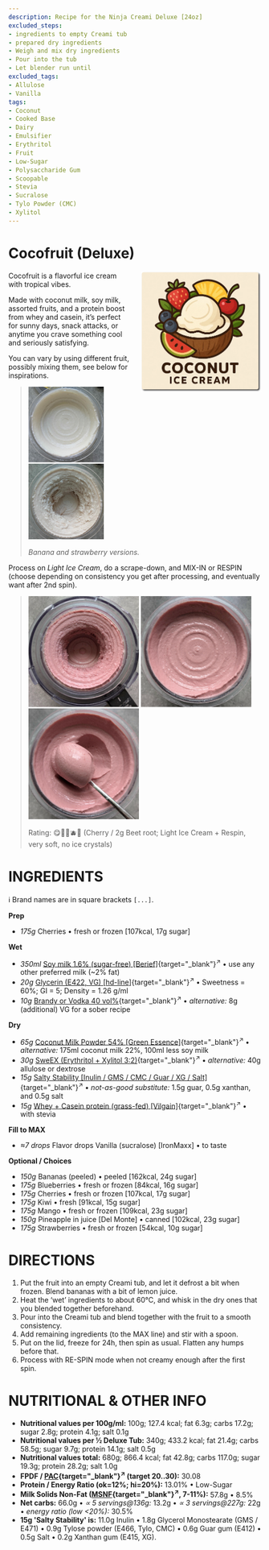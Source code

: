 ```yaml
---
description: Recipe for the Ninja Creami Deluxe [24oz]
excluded_steps:
- ingredients to empty Creami tub
- prepared dry ingredients
- Weigh and mix dry ingredients
- Pour into the tub
- Let blender run until
excluded_tags:
- Allulose
- Vanilla
tags:
- Coconut
- Cooked Base
- Dairy
- Emulsifier
- Erythritol
- Fruit
- Low-Sugar
- Polysaccharide Gum
- Scoopable
- Stevia
- Sucralose
- Tylo Powder (CMC)
- Xylitol
---
```

# Cocofruit (Deluxe)
<img style="float: right; margin-left: 1.5em;" width=240 alt="Logo" src="cocofruit-ice-cream-logo.png" />

Cocofruit is a flavorful ice cream with tropical vibes.

Made with coconut milk, soy milk, assorted fruits, and a protein boost from whey and casein,
it’s perfect for sunny days, snack attacks, or anytime you crave something cool and seriously satisfying.

You can vary by using different fruit, possibly mixing them, see below for inspirations.

> <img width=150 alt="Spun Ice Cream" src="Coco-Banana_2025-04-06.jpg" class="zoomable" />
> <img width=150 alt="Spun Ice Cream" src="Coco-Strawberry_2025-04-06.jpg" class="zoomable" />
> 
> *Banana and strawberry versions.*

Process on *Light Ice Cream*, do a scrape-down, and MIX-IN or RESPIN (choose depending on consistency you get after processing, and eventually want after 2nd spin).

> <img width=220 alt="After Light Ice Cream" src="Cocofruit-Cherry_2025-09-28_1.jpg" class="zoomable" />
> <img width=220 alt="After Respin" src="Cocofruit-Cherry_2025-09-28_2.jpg" class="zoomable" />
> <img width=220 alt="Scooped" src="Cocofruit-Cherry_2025-09-28_3.jpg" class="zoomable" />
> 
> Rating: 😋🍓🍌🫐🥥 (Cherry / 2g Beet root; Light Ice Cream + Respin, very soft, no ice crystals)

# INGREDIENTS

ℹ️ Brand names are in square brackets `[...]`.

**Prep**

  - _175g_ Cherries • fresh or frozen [107kcal, 17g sugar]

**Wet**

  - _350ml_ [Soy milk 1.6% (sugar-free) \[Berief\]](/ice-creamery/info/ingredients/#soy-milk){target="_blank"}<sup>↗</sup> • use any other preferred milk (~2% fat)
  - _20g_ [Glycerin (E422, VG) \[hd-line\]](/ice-creamery/info/ingredients/#vegetable-glycerin-glycerol-vg-e422){target="_blank"}<sup>↗</sup> • Sweetness = 60%; GI = 5; Density = 1.26 g/ml
  - _10g_ [Brandy or Vodka 40 vol%](/ice-creamery/info/ingredients/#alcohol-ethanol){target="_blank"}<sup>↗</sup> • *alternative:* 8g (additional) VG for a sober recipe

**Dry**

  - _65g_ [Coconut Milk Powder 54% \[Green Essence\]](/ice-creamery/info/ingredients/#coconut-milk){target="_blank"}<sup>↗</sup> • *alternative:* 175ml coconut milk 22%, 100ml less soy milk
  - _30g_ [SweEX (Erythritol + Xylitol 3:2)](/ice-creamery/info/ingredients/#sweex-erythritol-xylitol-blend){target="_blank"}<sup>↗</sup> • *alternative:* 40g allulose or dextrose
  - _15g_ [Salty Stability \[Inulin / GMS / CMC / Guar / XG / Salt\]](/ice-creamery/S/Salty%20Stability/){target="_blank"}<sup>↗</sup> • *not-as-good substitute:* 1.5g guar, 0.5g xanthan, and 0.5g salt
  - _15g_ [Whey + Casein protein (grass-fed) \[Vilgain\]](/ice-creamery/info/ingredients/#whey-protein){target="_blank"}<sup>↗</sup> • with stevia

**Fill to MAX**

  - _≈7 drops_ Flavor drops Vanilla (sucralose) [IronMaxx] • to taste

**Optional / Choices**

  - _150g_ Bananas (peeled) • peeled [162kcal, 24g sugar]
  - _175g_ Blueberries • fresh or frozen [84kcal, 16g sugar]
  - _175g_ Cherries • fresh or frozen [107kcal, 17g sugar]
  - _175g_ Kiwi • fresh [91kcal, 15g sugar]
  - _175g_ Mango • fresh or frozen [109kcal, 23g sugar]
  - _150g_ Pineapple in juice [Del Monte] • canned [102kcal, 23g sugar]
  - _175g_ Strawberries • fresh or frozen [54kcal, 10g sugar]

# DIRECTIONS

 1. Put the fruit into an empty Creami tub, and let it defrost a bit when frozen. Blend bananas with a bit of lemon juice.
 1. Heat the ‘wet’ ingredients to about 60°C, and whisk in the dry ones that you blended together beforehand.
 1. Pour into the Creami tub and blend together with the fruit to a smooth consistency.
 1. Add remaining ingredients (to the MAX line) and stir with a spoon.
 1. Put on the lid, freeze for 24h, then spin as usual. Flatten any humps before that.
 1. Process with RE-SPIN mode when not creamy enough after the first spin.

# NUTRITIONAL & OTHER INFO

- **Nutritional values per 100g/ml:** 100g; 127.4 kcal; fat 6.3g; carbs 17.2g; sugar 2.8g; protein 4.1g; salt 0.1g
- **Nutritional values per ½ Deluxe Tub:** 340g; 433.2 kcal; fat 21.4g; carbs 58.5g; sugar 9.7g; protein 14.1g; salt 0.5g
- **Nutritional values total:** 680g; 866.4 kcal; fat 42.8g; carbs 117.0g; sugar 19.3g; protein 28.2g; salt 1.0g
- **FPDF / [PAC](/ice-creamery/info/glossary/#potere-anti-congelante-pac){target="_blank"}<sup>↗</sup> (target 20..30):** 30.08
- **Protein / Energy Ratio (ok=12%; hi=20%):** 13.01% • Low-Sugar
- **Milk Solids Non-Fat ([MSNF](/ice-creamery/info/glossary/#milk-solids-not-fat-msnf){target="_blank"}<sup>↗</sup>, 7-11%):** 57.8g • 8.5%
- **Net carbs:** 66.0g • *∝ 5 servings@136g:* 13.2g • *∝ 3 servings@227g:* 22g • *energy ratio (low <20%):* 30.5%
- **15g 'Salty Stability' is:** 11.0g Inulin • 1.8g Glycerol Monostearate (GMS / E471) • 0.9g Tylose powder (E466, Tylo, CMC) • 0.6g Guar gum (E412) • 0.5g Salt • 0.2g Xanthan gum (E415, XG).
